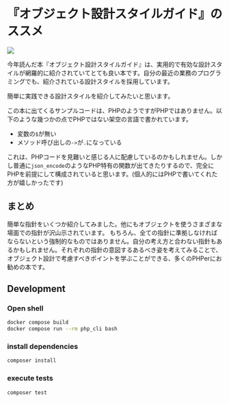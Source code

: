 # 『オブジェクト設計スタイルガイド』のススメ

<a href="https://www.amazon.co.jp/%E3%82%AA%E3%83%96%E3%82%B8%E3%82%A7%E3%82%AF%E3%83%88%E8%A8%AD%E8%A8%88%E3%82%B9%E3%82%BF%E3%82%A4%E3%83%AB%E3%82%AC%E3%82%A4%E3%83%89-Matthias-Noback/dp/4814400330?&linkCode=li2&tag=smeghead-22&linkId=5051a06b19a3f55d2a2d413b5bd6fb09&language=ja_JP&ref_=as_li_ss_il" target="_blank"><img border="0" src="//ws-fe.amazon-adsystem.com/widgets/q?_encoding=UTF8&ASIN=4814400330&Format=_SL160_&ID=AsinImage&MarketPlace=JP&ServiceVersion=20070822&WS=1&tag=smeghead-22&language=ja_JP" ></a><img src="https://ir-jp.amazon-adsystem.com/e/ir?t=smeghead-22&language=ja_JP&l=li2&o=9&a=4814400330" width="1" height="1" border="0" alt="" style="border:none !important; margin:0px !important;" />

今年読んだ本『オブジェクト設計スタイルガイド』は、実用的で有効な設計スタイルが網羅的に紹介されていてとても良い本です。自分の最近の業務のプログラミングでも、紹介されている設計スタイルを採用しています。

簡単に実践できる設計スタイルを紹介してみたいと思います。

この本に出てくるサンプルコードは、PHPのようですがPHPではありません。以下のような幾つかの点でPHPではない架空の言語で書かれています。

 * 変数の`$`が無い
 * メソッド呼び出しの`->`が`.`になっている

これは、PHPコードを見難いと感じる人に配慮しているのかもしれません。しかし普通に`json_encode`のようなPHP特有の関数が出てきたりするので、完全にPHPを前提にして構成されていると思います。(個人的にはPHPで書いてくれた方が嬉しかったです)


## まとめ

簡単な指針をいくつか紹介してみました。他にもオブジェクトを使うさまざまな場面での指針が沢山示されています。
もちろん、全ての指針に準拠しなければならないという強制的なものではありません。自分の考え方と合わない指針もあるかもしれません。それぞれの指針の意図するあるべき姿を考えてみることで、オブジェクト設計で考慮すべきポイントを学ぶことができる、多くのPHPerにお勧めの本です。



## Development

### Open shell

```bash
docker compose build
docker compose run --rm php_cli bash
```

### install dependencies

```bash
composer install
```

### execute tests

```bash
composer test
```

